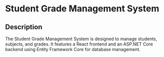 <h1>Student Grade Management System</h1>

<h2>Description</h2>
The Student Grade Management System is designed to manage students, subjects, and grades. It features a React frontend and an ASP.NET Core backend using Entity Framework Core for database management.

